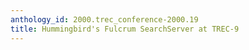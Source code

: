 ```yaml
---
anthology_id: 2000.trec_conference-2000.19
title: Hummingbird's Fulcrum SearchServer at TREC-9
---
```


